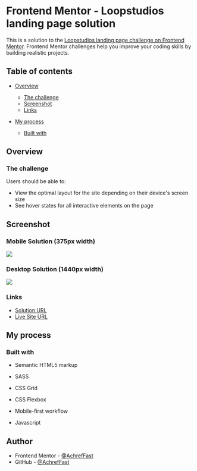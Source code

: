 # Frontend Mentor - Loopstudios landing page solution

This is a solution to the [Loopstudios landing page challenge on Frontend Mentor](https://www.frontendmentor.io/challenges/loopstudios-landing-page-N88J5Onjw). Frontend Mentor challenges help you improve your coding skills by building realistic projects. 

## Table of contents

- [Overview](#overview)
  
  - [The challenge](#the-challenge)
  - [Screenshot](#screenshot)
  - [Links](#links)
  
- [My process](#my-process)
  - [Built with](#built-with)
  
  

## Overview

### The challenge

Users should be able to:

- View the optimal layout for the site depending on their device's screen size
- See hover states for all interactive elements on the page

## Screenshot

### Mobile Solution (375px width)

![](./screenshots/mobile_solution.png)



### Desktop Solution (1440px width)

![](./screenshots/desktop_solution.png)



### Links

- [Solution URL](https://github.com/AchrefFast/Frontend-Mentor--Loopstudios-landing-page)
- [Live Site URL](https://achreffast.github.io/Frontend-Mentor--Loopstudios-landing-page)

## My process

### Built with

- Semantic HTML5 markup

- SASS

- CSS Grid
  
- CSS Flexbox

- Mobile-first workflow

- Javascript

## Author

- Frontend Mentor - [@AchrefFast](https://www.frontendmentor.io/profile/AchrefFast)
- GitHub - [@AchrefFast](https://github.com/AchrefFast)
